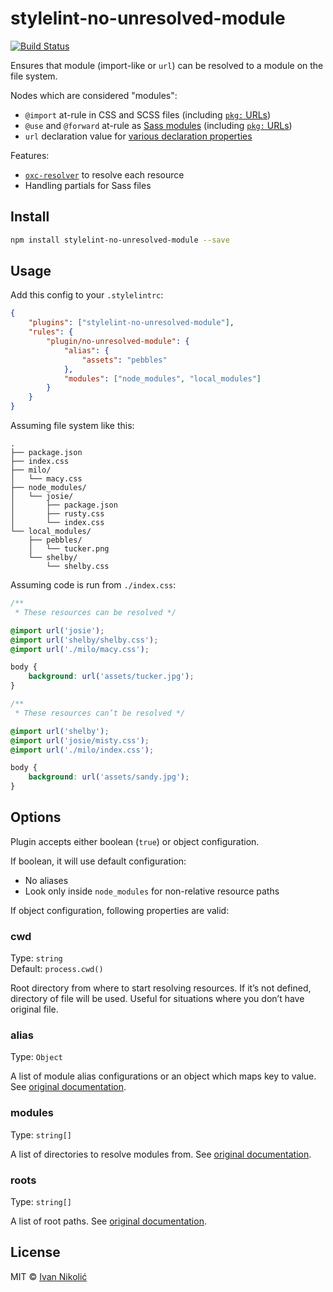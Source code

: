 # stylelint-no-unresolved-module

[![Build Status][ci-img]][ci]

Ensures that module (import-like or `url`) can be resolved to a module on the
file system.

Nodes which are considered "modules":

-   `@import` at-rule in CSS and SCSS files (including [`pkg:`
    URLs][sass-pkg-url])
-   `@use` and `@forward` at-rule as
    [Sass modules](https://sass-lang.com/documentation/modules) (including
    [`pkg:` URLs][sass-pkg-url])
-   `url` declaration value for
    [various declaration properties](<https://developer.mozilla.org/en-US/docs/Web/CSS/url()>)

Features:

-   [`oxc-resolver`](https://github.com/oxc-project/oxc-resolver) to resolve
    each resource
-   Handling partials for Sass files

## Install

```sh
npm install stylelint-no-unresolved-module --save
```

## Usage

Add this config to your `.stylelintrc`:

```json
{
	"plugins": ["stylelint-no-unresolved-module"],
	"rules": {
		"plugin/no-unresolved-module": {
			"alias": {
				"assets": "pebbles"
			},
			"modules": ["node_modules", "local_modules"]
		}
	}
}
```

Assuming file system like this:

```
.
├── package.json
├── index.css
├── milo/
│   └── macy.css
├── node_modules/
│   └── josie/
│       ├── package.json
│       ├── rusty.css
│       └── index.css
└── local_modules/
    ├── pebbles/
    │   └── tucker.png
    └── shelby/
        └── shelby.css
```

Assuming code is run from `./index.css`:

```css
/**
 * These resources can be resolved */

@import url('josie');
@import url('shelby/shelby.css');
@import url('./milo/macy.css');

body {
	background: url('assets/tucker.jpg');
}

/**
 * These resources can’t be resolved */

@import url('shelby');
@import url('josie/misty.css');
@import url('./milo/index.css');

body {
	background: url('assets/sandy.jpg');
}
```

## Options

Plugin accepts either boolean (`true`) or object configuration.

If boolean, it will use default configuration:

-   No aliases
-   Look only inside `node_modules` for non-relative resource paths

If object configuration, following properties are valid:

### cwd

Type: `string`  
Default: `process.cwd()`

Root directory from where to start resolving resources. If it’s not defined,
directory of file will be used. Useful for situations where you don’t have
original file.

### alias

Type: `Object`

A list of module alias configurations or an object which maps key to value. See
[original documentation](https://github.com/oxc-project/oxc-resolver#options).

### modules

Type: `string[]`

A list of directories to resolve modules from. See
[original documentation](https://github.com/oxc-project/oxc-resolver#options).

### roots

Type: `string[]`

A list of root paths. See
[original documentation](https://github.com/oxc-project/oxc-resolver#options).

## License

MIT © [Ivan Nikolić](http://ivannikolic.com)

<!-- prettier-ignore-start -->

[ci]: https://github.com/niksy/stylelint-no-unresolved-module/actions?query=workflow%3ACI
[ci-img]: https://github.com/niksy/stylelint-no-unresolved-module/actions/workflows/ci.yml/badge.svg?branch=master
[sass-pkg-url]: https://sass-lang.com/documentation/js-api/classes/nodepackageimporter/

<!-- prettier-ignore-end -->
